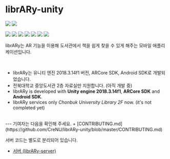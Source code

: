 # librARy-unity

![](https://img.shields.io/badge/librARy-unity-orange)
![](https://img.shields.io/badge/unity-v.2018.3.14f1-orange)

![](https://img.shields.io/github/languages/count/crenu/library-unity)
![](https://img.shields.io/github/languages/top/crenu/library-unity)
![](https://img.shields.io/github/languages/code-size/crenu/library-unity)
![](https://img.shields.io/github/repo-size/crenu/library-unity)
![](https://img.shields.io/github/issues/crenu/library-unity)
![](https://img.shields.io/github/issues-closed/crenu/library-unity)
![](https://img.shields.io/github/last-commit/crenu/library-unity)

librARy는 AR 기능을 이용해 도서관에서 책을 쉽게 찾을 수 있게 해주는 모바일 애플리케이션입니다.

<br>

+ librARy는 유니티 엔진 2018.3.14f1 버전, ARCore SDK, Android SDK로 개발되었습니다.
+ 전북대학교 중앙도서관 2층 자료실만 지원합니다. (아직 개발 중)
+ librARy is developed with **Unity engine 2018.3.14f1**, **ARCore SDK** and **Android SDK**.
+ librARy services only *Chonbuk University Library 2F* now. (it's not completed yet)

<br>
---
기여자는 다음을 확인해 주세요.
+ [CONTRIBUTING.md](https://github.com/CreNU/librARy-unity/blob/master/CONTRIBUTING.md)

서버 코드는 별도로 분리되어 있습니다.
+ [서버 (librARy-server)](https://github.com/CreNU/librARy-server)
